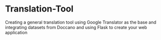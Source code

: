 # Translation-Tool
Creating a general translation tool using Google Translator as the base and integrating datasets from Doccano and using Flask to create your web application
